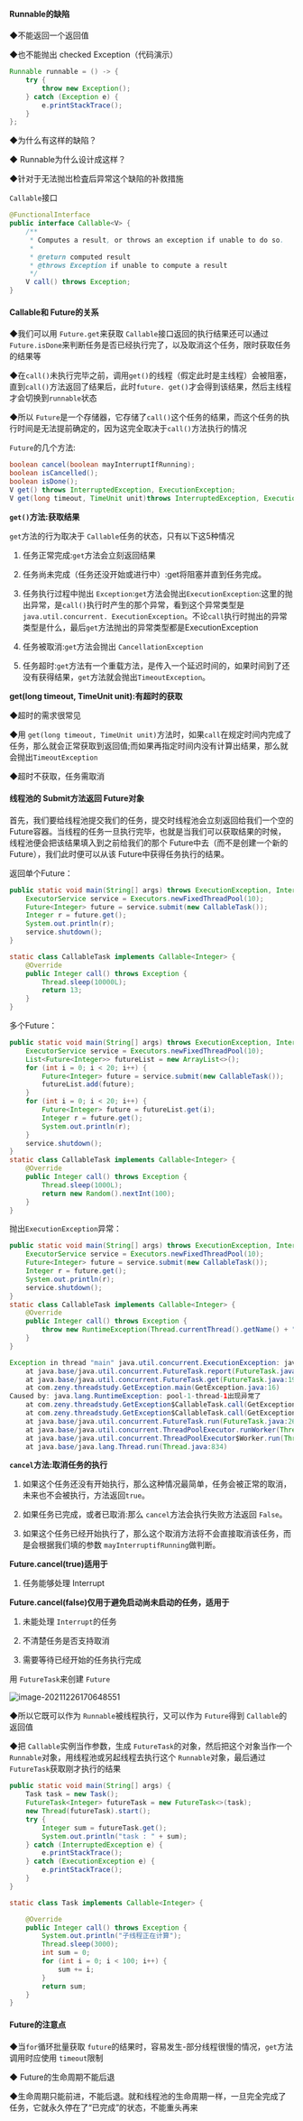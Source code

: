 ####  Runnable的缺陷

◆不能返回一个返回值

◆也不能抛出 checked Exception（代码演示）

```java
Runnable runnable = () -> {
    try {
        throw new Exception();
    } catch (Exception e) {
        e.printStackTrace();
    }
};
```

◆为什么有这样的缺陷？

◆ Runnable为什么设计成这样？

◆针对于无法抛岀检査后异常这个缺陷的补救措施



`Callable`接口

```java
@FunctionalInterface
public interface Callable<V> {
    /**
     * Computes a result, or throws an exception if unable to do so.
     *
     * @return computed result
     * @throws Exception if unable to compute a result
     */
    V call() throws Exception;
}
```

#### **Callable和 Future的关系**

◆我们可以用 `Future.get`来获取 `Callable`接口返回的执行结果还可以通过 `Future.isDone`来判断任务是否已经执行完了，以及取消这个任务，限时获取任务的结果等

◆在`call()`未执行完毕之前，调用`get()`的线程（假定此时是主线程）会被阻塞，直到`call()`方法返回了结果后，此时`future. get()`才会得到该结果，然后主线程才会切换到`runnable`状态

◆所以 `Future`是一个存储器，它存储了`call()`这个任务的结果，而这个任务的执行时间是无法提前确定的，因为这完全取决于`call()`方法执行的情况



`Future`的几个方法: 

```java
boolean cancel(boolean mayInterruptIfRunning);
boolean isCancelled();
boolean isDone();
V get() throws InterruptedException, ExecutionException;
V get(long timeout, TimeUnit unit)throws InterruptedException, ExecutionException, TimeoutException;
```



**`get()`方法:获取结果**

`get`方法的行为取决于 `Callable`任务的状态，只有以下这5种情况

1. 任务正常完成:`get`方法会立刻返回结果

2. 任务尚未完成（任务还没开始或进行中）:get将阻塞并直到任务完成。

3. 任务执行过程中抛出 `Exception`:`get`方法会抛出`ExecutionException`:这里的抛出异常，是`call()`执行时产生的那个异常，看到这个异常类型是`java.util.concurrent. ExecutionException`。不论`call`执行时抛出的异常类型是什么，最后`get`方法抛出的异常类型都是ExecutionException

4. 任务被取消:`get`方法会抛出 `CancellationException`

5. 任务超时:`get`方法有一个重载方法，是传入一个延迟时间的，如果时间到了还没有获得结果，`get`方法就会抛出`TimeoutException`。



**get(long timeout, TimeUnit unit):有超时的获取**

◆超时的需求很常见

◆用 `get(long timeout, TimeUnit unit)`方法时，如果`call`在规定时间内完成了任务，那么就会正常获取到返回值;而如果再指定时间内没有计算出结果，那么就会抛出`TimeoutException`

◆超时不获取，任务需取消



#### 线程池的 Submit方法返回 Future对象

首先，我们要给线程池提交我们的任务，提交时线程池会立刻返回给我们一个空的 Future容器。当线程的任务一旦执行完毕，也就是当我们可以获取结果的时候，线程池便会把该结果填入到之前给我们的那个 Future中去（而不是创建一个新的Future），我们此时便可以从该 Future中获得任务执行的结果。

返回单个Future：

```java
public static void main(String[] args) throws ExecutionException, InterruptedException {
    ExecutorService service = Executors.newFixedThreadPool(10);
    Future<Integer> future = service.submit(new CallableTask());
    Integer r = future.get();
    System.out.println(r);
    service.shutdown();
}

static class CallableTask implements Callable<Integer> {
    @Override
    public Integer call() throws Exception {
        Thread.sleep(10000L);
        return 13;
    }
}
```

多个Future：

```java
public static void main(String[] args) throws ExecutionException, InterruptedException {
    ExecutorService service = Executors.newFixedThreadPool(10);
    List<Future<Integer>> futureList = new ArrayList<>();
    for (int i = 0; i < 20; i++) {
        Future<Integer> future = service.submit(new CallableTask());
        futureList.add(future);
    }
    for (int i = 0; i < 20; i++) {
        Future<Integer> future = futureList.get(i);
        Integer r = future.get();
        System.out.println(r);
    }
    service.shutdown();
}
static class CallableTask implements Callable<Integer> {
    @Override
    public Integer call() throws Exception {
        Thread.sleep(1000L);
        return new Random().nextInt(100);
    }
}
```

抛出`ExecutionException`异常：

```java
public static void main(String[] args) throws ExecutionException, InterruptedException {
    ExecutorService service = Executors.newFixedThreadPool(10);
    Future<Integer> future = service.submit(new CallableTask());
    Integer r = future.get();
    System.out.println(r);
    service.shutdown();
}
static class CallableTask implements Callable<Integer> {
    @Override
    public Integer call() throws Exception {
        throw new RuntimeException(Thread.currentThread().getName() + "出现异常了");
    }
}
```

```java
Exception in thread "main" java.util.concurrent.ExecutionException: java.lang.RuntimeException: pool-1-thread-1出现异常了
	at java.base/java.util.concurrent.FutureTask.report(FutureTask.java:122)
	at java.base/java.util.concurrent.FutureTask.get(FutureTask.java:191)
	at com.zeny.threadstudy.GetException.main(GetException.java:16)
Caused by: java.lang.RuntimeException: pool-1-thread-1出现异常了
	at com.zeny.threadstudy.GetException$CallableTask.call(GetException.java:23)
	at com.zeny.threadstudy.GetException$CallableTask.call(GetException.java:20)
	at java.base/java.util.concurrent.FutureTask.run(FutureTask.java:264)
	at java.base/java.util.concurrent.ThreadPoolExecutor.runWorker(ThreadPoolExecutor.java:1128)
	at java.base/java.util.concurrent.ThreadPoolExecutor$Worker.run(ThreadPoolExecutor.java:628)
	at java.base/java.lang.Thread.run(Thread.java:834)

```



**`cancel`方法:取消任务的执行**

1. 如果这个任务还没有开始执行，那么这种情况最简单，任务会被正常的取消，未来也不会被执行，方法返回`true`。

2. 如果任务已完成，或者已取消:那么 `cancel`方法会执行失败方法返回 `False`。

3. 如果这个任务已经开始执行了，那么这个取消方法将不会直接取消该任务，而是会根据我们填的参数 `mayInterruptifRunning`做判断。

   

**Future.cancel(true)适用于**

1. 任务能够处理 Interrupt

**Future.cancel(false)仅用于避免启动尚未启动的任务，适用于**

1. 未能处理 `Interrupt`的任务

2. 不清楚任务是否支持取消

3. 需要等待已经开始的任务执行完成



用 `FutureTask`来创建 `Future`

![image-20211226170648551](https://gitee.com/JKcoding/imgs/raw/master/img/202112261706347.png)

◆所以它既可以作为 `Runnable`被线程执行，又可以作为 `Future`得到 `Callable`的返回值

◆把 `Callable`实例当作参数，生成 `FutureTask`的对象，然后把这个对象当作一个 `Runnable`对象，用线程池或另起线程去执行这个 `Runnable`对象，最后通过 `FutureTask`获取刚才执行的结果

```java
public static void main(String[] args) {
    Task task = new Task();
    FutureTask<Integer> futureTask = new FutureTask<>(task);
    new Thread(futureTask).start();
    try {
        Integer sum = futureTask.get();
        System.out.println("task : " + sum);
    } catch (InterruptedException e) {
        e.printStackTrace();
    } catch (ExecutionException e) {
        e.printStackTrace();
    }
}

static class Task implements Callable<Integer> {

    @Override
    public Integer call() throws Exception {
        System.out.println("子线程正在计算");
        Thread.sleep(3000);
        int sum = 0;
        for (int i = 0; i < 100; i++) {
            sum += i;
        }
        return sum;
    }
}
```



#### Future的注意点

◆当`for`循环批量获取 `future`的结果时，容易发生-部分线程很慢的情况，`get`方法调用时应使用 `timeout`限制

◆ Future的生命周期不能后退

​	◆生命周期只能前进，不能后退。就和线程池的生命周期一样，一旦完全完成了任务，它就永久停在了“已完成”的状态，不能重头再来


